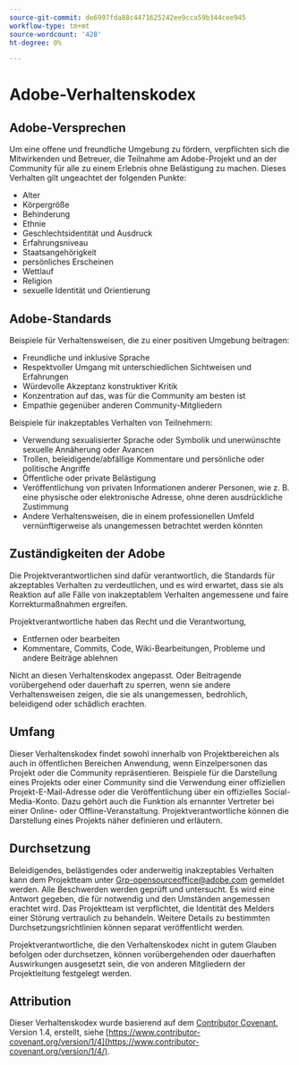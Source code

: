 ```yaml
---
source-git-commit: de6997fda88c4471625242ee9cca59b344cee945
workflow-type: tm+mt
source-wordcount: '428'
ht-degree: 0%

---
```

# Adobe-Verhaltenskodex

## Adobe-Versprechen

Um eine offene und freundliche Umgebung zu fördern, verpflichten sich die Mitwirkenden und Betreuer, die Teilnahme am Adobe-Projekt und an der Community für alle zu einem Erlebnis ohne Belästigung zu machen. Dieses Verhalten gilt ungeachtet der folgenden Punkte:

* Alter
* Körpergröße
* Behinderung
* Ethnie
* Geschlechtsidentität und Ausdruck
* Erfahrungsniveau
* Staatsangehörigkeit
* persönliches Erscheinen
* Wettlauf
* Religion
* sexuelle Identität und Orientierung

## Adobe-Standards

Beispiele für Verhaltensweisen, die zu einer positiven Umgebung beitragen:

* Freundliche und inklusive Sprache
* Respektvoller Umgang mit unterschiedlichen Sichtweisen und Erfahrungen
* Würdevolle Akzeptanz konstruktiver Kritik
* Konzentration auf das, was für die Community am besten ist
* Empathie gegenüber anderen Community-Mitgliedern

Beispiele für inakzeptables Verhalten von Teilnehmern:

* Verwendung sexualisierter Sprache oder Symbolik und unerwünschte sexuelle Annäherung oder Avancen
* Trollen, beleidigende/abfällige Kommentare und persönliche oder politische Angriffe
* Öffentliche oder private Belästigung
* Veröffentlichung von privaten Informationen anderer Personen, wie z. B. eine physische oder elektronische Adresse, ohne deren ausdrückliche Zustimmung
* Andere Verhaltensweisen, die in einem professionellen Umfeld vernünftigerweise als unangemessen betrachtet werden könnten

## Zuständigkeiten der Adobe

Die Projektverantwortlichen sind dafür verantwortlich, die Standards für akzeptables Verhalten zu verdeutlichen, und es wird erwartet, dass sie als Reaktion auf alle Fälle von inakzeptablem Verhalten angemessene und faire Korrekturmaßnahmen ergreifen.

Projektverantwortliche haben das Recht und die Verantwortung,

* Entfernen oder bearbeiten
* Kommentare, Commits, Code, Wiki-Bearbeitungen, Probleme und andere Beiträge ablehnen

Nicht an diesen Verhaltenskodex angepasst. Oder Beitragende vorübergehend oder dauerhaft zu sperren, wenn sie andere Verhaltensweisen zeigen, die sie als unangemessen, bedrohlich, beleidigend oder schädlich erachten.

## Umfang

Dieser Verhaltenskodex findet sowohl innerhalb von Projektbereichen als auch in öffentlichen Bereichen Anwendung, wenn Einzelpersonen das Projekt oder die Community repräsentieren.
Beispiele für die Darstellung eines Projekts oder einer Community sind die Verwendung einer offiziellen Projekt-E-Mail-Adresse oder die Veröffentlichung über ein offizielles Social-Media-Konto. Dazu gehört auch die Funktion als ernannter Vertreter bei einer Online- oder Offline-Veranstaltung. Projektverantwortliche können die Darstellung eines Projekts näher definieren und erläutern.

## Durchsetzung

Beleidigendes, belästigendes oder anderweitig inakzeptables Verhalten kann dem Projektteam unter Grp-opensourceoffice@adobe.com gemeldet werden. Alle Beschwerden werden geprüft und untersucht. Es wird eine Antwort gegeben, die für notwendig und den Umständen angemessen erachtet wird. Das Projektteam ist verpflichtet, die Identität des Melders einer Störung vertraulich zu behandeln. Weitere Details zu bestimmten Durchsetzungsrichtlinien können separat veröffentlicht werden.

Projektverantwortliche, die den Verhaltenskodex nicht in gutem Glauben befolgen oder durchsetzen, können vorübergehenden oder dauerhaften Auswirkungen ausgesetzt sein, die von anderen Mitgliedern der Projektleitung festgelegt werden.

## Attribution

Dieser Verhaltenskodex wurde basierend auf dem [Contributor Covenant](https://www.contributor-covenant.org/), Version 1.4, erstellt, siehe [https://www.contributor-covenant.org/version/1/4](https://www.contributor-covenant.org/version/1/4/).
